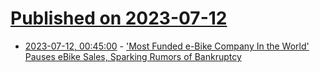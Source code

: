 # [Published on 2023-07-12](index.md)

* [2023-07-12, 00:45:00](https://slashdot.org/story/23/07/11/2232244/most-funded-e-bike-company-in-the-world-pauses-ebike-sales-sparking-rumors-of-bankruptcy?utm_source=rss1.0mainlinkanon&utm_medium=feed) - ['Most Funded e-Bike Company In the World' Pauses eBike Sales, Sparking Rumors of Bankruptcy](https://slashdot.org/story/23/07/11/2232244/most-funded-e-bike-company-in-the-world-pauses-ebike-sales-sparking-rumors-of-bankruptcy?utm_source=rss1.0mainlinkanon&utm_medium=feed)
